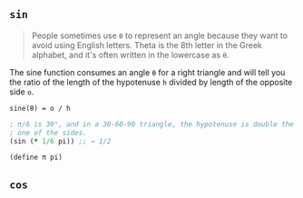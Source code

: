 ## `sin`

> People sometimes use `θ` to represent an angle because they want to avoid
> using English letters. Theta is the 8th letter in the Greek alphabet, and it's
> often written in the lowercase as `θ`.

The sine function consumes an angle `θ` for a right triangle and will tell you 
the ratio of the length of the hypotenuse `h` divided by length of the opposite 
side `o`.

`sine(θ) = o / h`

``` clojure
; π/6 is 30°, and in a 30-60-90 triangle, the hypotenuse is double the length of
; one of the sides.
(sin (* 1/6 pi)) ;; → 1/2

(define π pi)
```

## `cos`
